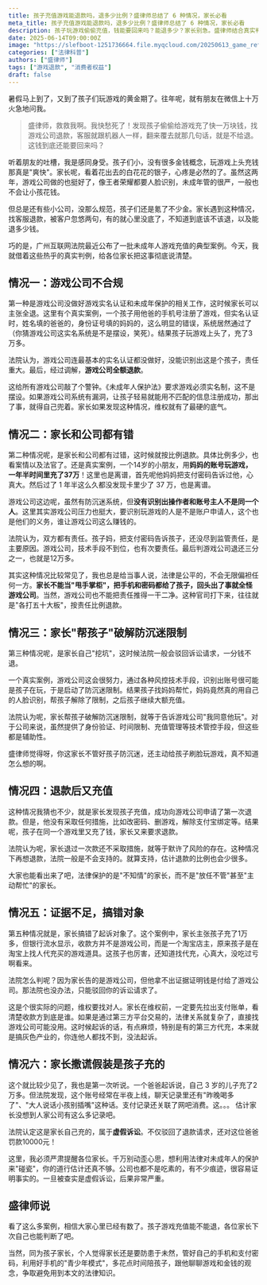 ```yaml
---
title: 孩子充值游戏能退款吗，退多少比例？盛律师总结了 6 种情况，家长必看
meta_title: 孩子充值游戏能退款吗，退多少比例？盛律师总结了 6 种情况，家长必看
description: 孩子玩游戏偷偷充值，钱能要回来吗？能退多少？家长别急。盛律师结合真实判例，为您详细剖析6种常见情况下的退款策略：从游戏公司违规的全额退款，到家长也有过错时的按比例退款，再到家长协助破解或虚假诉讼等无法退款的极端情况。本文帮您理清责任，看懂法律，有效维权，避免踩坑。
date: 2025-06-14T09:00:00Z
image: "https://slefboot-1251736664.file.myqcloud.com/20250613_game_refund_cover.webp"
categories: ["法律科普"]
authors: ["盛律师"]
tags: ["游戏退款", "消费者权益"]
draft: false
---
```


暑假马上到了，又到了孩子们玩游戏的黄金期了。往年呢，就有朋友在微信上十万火急地问我。

> 盛律师，救救我啊。我快愁死了！发现孩子偷偷给游戏充了快一万块钱，找游戏公司退款，客服就跟机器人一样，翻来覆去就那几句话，就是不给退。这钱到底还能要回来吗？

听着朋友的吐槽，我是感同身受。孩子们小，没有很多金钱概念，玩游戏上头充钱那真是"爽快"。家长呢，看着花出去的白花花的银子，心疼是必然的了。虽然这两年，游戏公司做的也挺好了，像王者荣耀都要人脸识别，未成年管的很严，一般也不会让小孩花钱。

但总是还有些小公司，没那么规范，孩子们还是氪了不少金。家长遇到这种情况，找客服退款，被客户忽悠两句，有的就心里没底了，不知道到底该不该退，以及能退多少钱。

巧的是，广州互联网法院最近公布了一批未成年人游戏充值的典型案例。今天，我就借着这些热乎的真实判例，给各位家长把这事彻底说清楚。

## 情况一：游戏公司不合规

第一种是游戏公司没做好游戏实名认证和未成年保护的相关工作，这时候家长可以主张全退。这里有个真实案例，一个孩子用他爸的手机号注册了游戏，但实名认证时，姓名填的爸爸的，身份证号填的妈妈的，这么明显的错误，系统居然通过了（你猜游戏公司这实名系统是不是摆设，笑死）。结果孩子玩游戏上头了，充了3万多。

法院认为，游戏公司连最基本的实名认证都没做好，没能识别出这是个孩子，责任重大。最后，经过调解，**游戏公司全额退款**。

这给所有游戏公司敲了个警钟。《未成年人保护法》要求游戏必须实名制，这不是摆设。如果游戏公司系统有漏洞，让孩子轻易就能用不匹配的信息注册成功，那出了事，就得自己兜着。家长如果发现这种情况，维权就有了最硬的底气。

## 情况二：家长和公司都有错

第二种情况呢，是家长和公司都有过错，这时候就按比例退款。具体比例多少，也看案情以及法官了。还是真实案例，一个14岁的小朋友，用**妈妈的账号玩游戏，一年半时间里充了37万**！这里也是离谱，首先呢他妈妈把支付密码告诉过他，心真大。然后过了 1 年半这么久都没发现卡里少了 37 万，也是离谱。

游戏公司这边呢，虽然有防沉迷系统，但**没有识别出操作者和账号主人不是同一个人**。这里其实游戏公司压力也挺大，要识别玩游戏的人是不是账户申请人，这个也是他们的义务，谁让游戏公司这么赚钱的。

法院认为，双方都有责任。孩子妈，把支付密码告诉孩子，还没尽到监管责任，是主要原因。游戏公司，技术手段不到位，也有次要责任。最后判游戏公司退还三分之一，也就是12万多。

其实这种情况比较常见了，我也总是给当事人说，法律是公平的，不会无限偏袒任何一方。**家长不能当"甩手掌柜"，把手机和密码都给了孩子，回头出了事就全怪游戏公司**。当然，游戏公司也不能把责任推得一干二净。这种官司打下来，往往就是"各打五十大板"，按责任比例退款。

## 情况三：家长"帮孩子"破解防沉迷限制

第三种情况呢，是家长自己"挖坑"，这时候法院一般会驳回诉讼请求，一分钱不退。

一个真实案例，游戏公司这会很努力，通过各种风控技术手段，识别出账号很可能是孩子在玩，于是启动了防沉迷限制。结果孩子找妈妈帮忙，妈妈竟然真的用自己的人脸识别，帮孩子解除了限制，之后孩子继续大额充值。

法院认为呢，家长帮孩子破解防沉迷限制，就等于告诉游戏公司"我同意他玩"。对于公司来说，虽然提供了身份验证、时间限制、充值管理等技术管控手段，但这些都是辅助性。

盛律师觉得呀，你这家长不管好孩子防沉迷，还主动给孩子刷脸玩游戏，真不知道怎么想的啊。

## 情况四：退款后又充值

这种情况我猜也不少，就是家长发现孩子充值，成功向游戏公司申请了第一次退款。但是，他没有采取任何措施，比如改密码、删游戏，解除支付宝绑定等。结果呢，孩子在同一个游戏里又充了钱，家长又来要求退款。

法院认为呢，家长退过一次款还不采取措施，就等于默许了风险的存在。这种情况下再想退款，法院一般是不会支持的。就算支持，估计退款的比例也会少很多。

大家也能看出来了吧，法律保护的是"不知情"的家长，而不是"放任不管"甚至"主动帮忙"的家长。

## 情况五：证据不足，搞错对象

第五种情况就是，家长搞错了起诉对象了。这个案例中，家长主张孩子充了1万多，但银行流水显示，收款方并不是游戏公司，而是一个淘宝店主，原来孩子是在淘宝上找人代充买的游戏道具。这孩子也厉害，还知道找代充，心真大，没吃过亏啊看来。

法院怎么判呢？因为家长告的是游戏公司，但他拿不出证据证明钱是付给了游戏公司。那法院也没办法，只能驳回你的诉讼请求了。

这是个很实际的问题，维权要找对人。家长在维权前，一定要先拉出支付账单，看清楚收款方到底是谁。如果是通过第三方平台交易的，法律关系就复杂了，直接找游戏公司可能没用。这时候起诉的话，有点麻烦，特别是有的第三方代充，本来就是搞灰色产业的，你连他人都找不到，没法起诉。

## 情况六：家长撒谎假装是孩子充的

这个就比较少见了，我也是第一次听说。一个爸爸起诉说，自己 3 岁的儿子充了2万多。但法院发现，这个账号经常在半夜上线，聊天记录里还有"昨晚喝多了"、"大人说话小孩别插嘴"这种话。支付记录还关联了网吧消费。这。。。 估计家长没想到人家公司有这么多记录吧。

法院认定这是家长自己充的，属于**虚假诉讼**。不仅驳回了退款请求，还对这位爸爸罚款10000元！

这里，我必须严肃提醒各位家长。千万别动歪心思，想利用法律对未成年人的保护来"碰瓷"，你的道行估计还真不够。公司也都不是吃素的，有不少痕迹，很容易证明事实的。一旦被查实是虚假诉讼，后果非常严重。

## 盛律师说

看了这么多案例，相信大家心里已经有数了。孩子游戏充值能不能退，各位家长下次自己也能判断了吧。

当然，同为孩子家长，个人觉得家长还是要防患于未然，管好自己的手机和支付密码，利用好手机的"青少年模式"，多花点时间陪孩子，跟他聊聊游戏和金钱的观念，争取避免用到本文的法律知识。